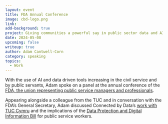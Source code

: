 ```yaml
---
layout: event
title: FDA Annual Conference
image: cbd-logo.png
link: 
add-background: true
project: Giving communities a powerful say in public sector data and AI projects
date: 2024-05-08
upcoming: false
writeup: true
author: Adam Cantwell-Corn
category: speaking
topics:
  - Work
---
```

With the use of AI and data driven tools increasing in the civil service and by public servants, Adam spoke on a panel at the annual conference of the [FDA, the union representing public service managers and professionals](https://www.fda.org.uk/).

Appearing alongside a colleague from the TUC and in conversation with the FDA’s General Secretary, Adam discussed Connected by Data’s [work with TUC Cymru](https://connectedbydata.org/projects/2023-tuc-cymru) and the implications of the [Data Protection and Digital Information Bill](https://connectedbydata.org/resources/dpdib-resources) for public service workers.
